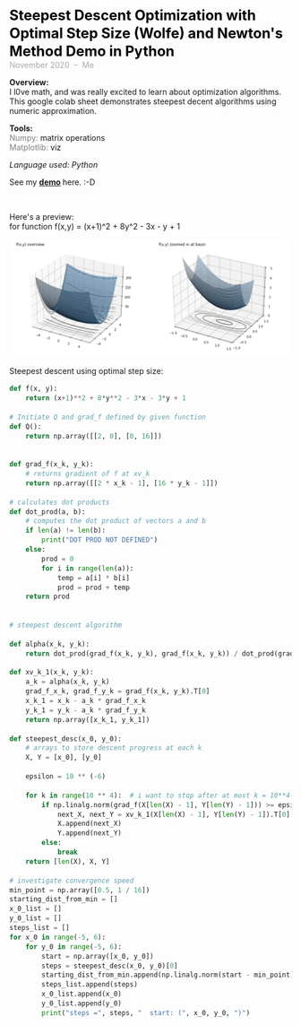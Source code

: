 <span style="font-weight: bold; color: black; font-size:180%; line-height: 32px;"> Steepest Descent Optimization with Optimal Step Size (Wolfe) and Newton's Method Demo in Python  </span>  <br>
<span style="color:darkgrey;">November 2020 &nbsp;&ndash;&nbsp; Me</span>


**Overview:**   
I l0ve math, and was really excited to learn about optimization algorithms.   
This google colab sheet demonstrates steepest decent algorithms using numeric approximation.

**Tools:**  
<span style="color:grey">Numpy:</span> matrix operations  
<span style="color:grey">Matplotlib:</span> viz  

*Language used: Python*

See my <span style="color:#steelblue;font-weight:bold;">[demo](https://colab.research.google.com/drive/1mYGs6gZGd947kkXLKH6EVL4iYiuxAC2B?usp=sharing) </span>here. :-D


<br>  


Here's a preview:   
for function f(x,y) = (x+1)^2 + 8y^2 - 3x - y + 1  

<img src="../images/optimization-f-plot.png?raw=true"/>  


Steepest descent using optimal step size:  

```python
def f(x, y):
    return (x+1)**2 + 8*y**2 - 3*x - 3*y + 1

# Initiate Q and grad_f defined by given function
def Q():
    return np.array([[2, 0], [0, 16]])


def grad_f(x_k, y_k):
    # returns gradient of f at xv_k
    return np.array([[2 * x_k - 1], [16 * y_k - 1]])

# calculates dot products
def dot_prod(a, b):
    # computes the dot product of vectors a and b
    if len(a) != len(b):
        print("DOT PROD NOT DEFINED")
    else:
        prod = 0
        for i in range(len(a)):
            temp = a[i] * b[i]
            prod = prod + temp
    return prod


# steepest descent algorithm

def alpha(x_k, y_k):
    return dot_prod(grad_f(x_k, y_k), grad_f(x_k, y_k)) / dot_prod(grad_f(x_k, y_k), np.matmul(Q(), grad_f(x_k, y_k)))

def xv_k_1(x_k, y_k):
    a_k = alpha(x_k, y_k)
    grad_f_x_k, grad_f_y_k = grad_f(x_k, y_k).T[0]
    x_k_1 = x_k - a_k * grad_f_x_k
    y_k_1 = y_k - a_k * grad_f_y_k
    return np.array([x_k_1, y_k_1])

def steepest_desc(x_0, y_0):
    # arrays to store descent progress at each k
    X, Y = [x_0], [y_0]

    epsilon = 10 ** (-6)

    for k in range(10 ** 4):  # i want to stop after at most k = 10**4-1
        if np.linalg.norm(grad_f(X[len(X) - 1], Y[len(Y) - 1])) >= epsilon:
            next_X, next_Y = xv_k_1(X[len(X) - 1], Y[len(Y) - 1]).T[0]
            X.append(next_X)
            Y.append(next_Y)
        else:
            break
    return [len(X), X, Y]

# investigate convergence speed
min_point = np.array([0.5, 1 / 16])
starting_dist_from_min = []
x_0_list = []
y_0_list = []
steps_list = []
for x_0 in range(-5, 6):
    for y_0 in range(-5, 6):
        start = np.array([x_0, y_0])
        steps = steepest_desc(x_0, y_0)[0]
        starting_dist_from_min.append(np.linalg.norm(start - min_point))
        steps_list.append(steps)
        x_0_list.append(x_0)
        y_0_list.append(y_0)
        print("steps =", steps, "  start: (", x_0, y_0, ")")
```
